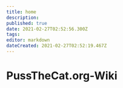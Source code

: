 ```yaml
---
title: home
description: 
published: true
date: 2021-02-27T02:52:56.300Z
tags: 
editor: markdown
dateCreated: 2021-02-27T02:52:19.467Z
---
```


# PussTheCat.org-Wiki
